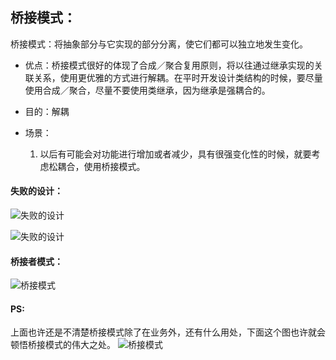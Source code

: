 ## 桥接模式：
 桥接模式：将抽象部分与它实现的部分分离，使它们都可以独立地发生变化。
 
 * 优点：桥接模式很好的体现了合成／聚合复用原则，将以往通过继承实现的关联关系，使用更优雅的方式进行解耦。在平时开发设计类结构的时候，要尽量使用合成／聚合，尽量不要使用类继承，因为继承是强耦合的。
 
 * 目的：解耦
 
 * 场景：
    1. 以后有可能会对功能进行增加或者减少，具有很强变化性的时候，就要考虑松耦合，使用桥接模式。

#### 失败的设计：
![失败的设计](http://p95stksgt.bkt.clouddn.com/bridge01.jpg)

![失败的设计](http://p95stksgt.bkt.clouddn.com/bridge02.jpg)


#### 桥接者模式：
![桥接模式](http://p95stksgt.bkt.clouddn.com/bridge03.jpg)


#### PS:

上面也许还是不清楚桥接模式除了在业务外，还有什么用处，下面这个图也许就会顿悟桥接模式的伟大之处。
![桥接模式](http://p95stksgt.bkt.clouddn.com/bridge04.jpg)





